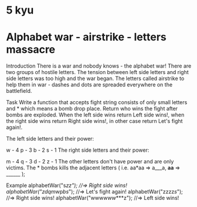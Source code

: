 5 kyu
===========================================
Alphabet war - airstrike - letters massacre
===========================================

Introduction
There is a war and nobody knows - the alphabet war! There are two groups of hostile letters. The tension between left side letters and right side letters was too high and the war began. The letters called airstrike to help them in war - dashes and dots are spreaded everywhere on the battlefield.

Task
Write a function that accepts fight string consists of only small letters and * which means a bomb drop place. Return who wins the fight after bombs are exploded. When the left side wins return Left side wins!, when the right side wins return Right side wins!, in other case return Let's fight again!.

The left side letters and their power:

 w - 4
 p - 3 
 b - 2
 s - 1
The right side letters and their power:

 m - 4
 q - 3 
 d - 2
 z - 1
The other letters don't have power and are only victims.
The * bombs kills the adjacent letters ( i.e. aa*aa => a___a, **aa** => ______ );

Example
alphabetWar("s*zz");           //=> Right side wins!
alphabetWar("*zd*qm*wp*bs*"); //=> Let's fight again!
alphabetWar("zzzz*s*");       //=> Right side wins!
alphabetWar("www*www****z");  //=> Left side wins!